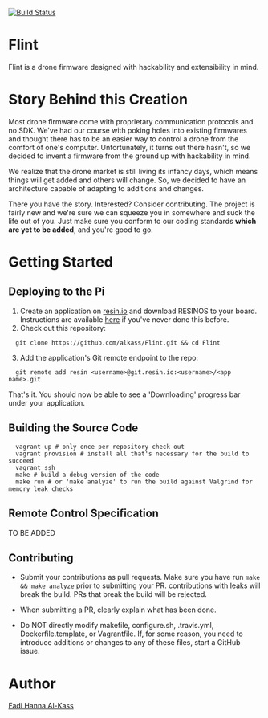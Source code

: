 [![Build Status](https://travis-ci.com/Alkass/Flint.svg?token=5HdMqhthhyUjijBZQvCS&branch=master)](https://travis-ci.com/Alkass/Flint)

# Flint
Flint is a drone firmware designed with hackability and extensibility in mind.

# Story Behind this Creation
Most drone firmware come with proprietary communication protocols and no SDK. We've had our course with poking holes into existing firmwares and thought there has to be an easier way to control a drone from the comfort of one's computer. Unfortunately, it turns out there hasn't, so we decided to invent a firmware from the ground up with hackability in mind.

We realize that the drone market is still living its infancy days, which means things will get added and others will change. So, we decided to have an architecture capable of adapting to additions and changes.

There you have the story. Interested? Consider contributing. The project is fairly new and we're sure we can squeeze you in somewhere and suck the life out of you. Just make sure you conform to our coding standards <b>which are yet to be added</b>, and you're good to go.

# Getting Started
## Deploying to the Pi
1. Create an application on [resin.io](https://resin.io) and download RESINOS to your board. Instructions are available [here](https://docs.resin.io/raspberrypi3/cpp/getting-started/) if you've never done this before.
2. Check out this repository:
```shell
  git clone https://github.com/alkass/Flint.git && cd Flint
```
3. Add the application's Git remote endpoint to the repo:
```shell
  git remote add resin <username>@git.resin.io:<username>/<app name>.git
```
That's it. You should now be able to see a 'Downloading' progress bar under your application.

## Building the Source Code
```shell
  vagrant up # only once per repository check out
  vagrant provision # install all that's necessary for the build to succeed
  vagrant ssh
  make # build a debug version of the code
  make run # or 'make analyze' to run the build against Valgrind for memory leak checks
```

## Remote Control Specification
TO BE ADDED

## Contributing
* Submit your contributions as pull requests. Make sure you have run `make && make analyze` prior to submitting your PR. contributions with leaks will break the build. PRs that break the build will be rejected.

* When submitting a PR, clearly explain what has been done.

* Do NOT directly modify makefile, configure.sh, .travis.yml, Dockerfile.template, or Vagrantfile. If, for some reason, you need to introduce additions or changes to any of these files, start a GitHub issue.

# Author
[Fadi Hanna Al-Kass](https://github.com/alkass)
